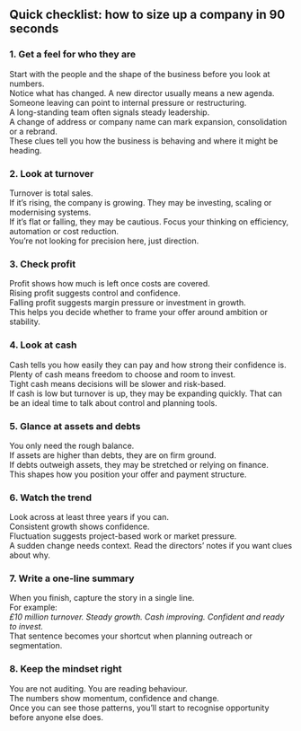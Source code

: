 ## Quick checklist: how to size up a company in 90 seconds

### 1. Get a feel for who they are
Start with the people and the shape of the business before you look at numbers.  
Notice what has changed. A new director usually means a new agenda. Someone leaving can point to internal pressure or restructuring.  
A long-standing team often signals steady leadership.  
A change of address or company name can mark expansion, consolidation or a rebrand.  
These clues tell you how the business is behaving and where it might be heading.

### 2. Look at turnover
Turnover is total sales.  
If it’s rising, the company is growing. They may be investing, scaling or modernising systems.  
If it’s flat or falling, they may be cautious. Focus your thinking on efficiency, automation or cost reduction.  
You’re not looking for precision here, just direction.

### 3. Check profit
Profit shows how much is left once costs are covered.  
Rising profit suggests control and confidence.  
Falling profit suggests margin pressure or investment in growth.  
This helps you decide whether to frame your offer around ambition or stability.

### 4. Look at cash
Cash tells you how easily they can pay and how strong their confidence is.  
Plenty of cash means freedom to choose and room to invest.  
Tight cash means decisions will be slower and risk-based.  
If cash is low but turnover is up, they may be expanding quickly. That can be an ideal time to talk about control and planning tools.

### 5. Glance at assets and debts
You only need the rough balance.  
If assets are higher than debts, they are on firm ground.  
If debts outweigh assets, they may be stretched or relying on finance.  
This shapes how you position your offer and payment structure.

### 6. Watch the trend
Look across at least three years if you can.  
Consistent growth shows confidence.  
Fluctuation suggests project-based work or market pressure.  
A sudden change needs context. Read the directors’ notes if you want clues about why.

### 7. Write a one-line summary
When you finish, capture the story in a single line.  
For example:  
*£10 million turnover. Steady growth. Cash improving. Confident and ready to invest.*  
That sentence becomes your shortcut when planning outreach or segmentation.

### 8. Keep the mindset right
You are not auditing. You are reading behaviour.  
The numbers show momentum, confidence and change.  
Once you can see those patterns, you’ll start to recognise opportunity before anyone else does.
